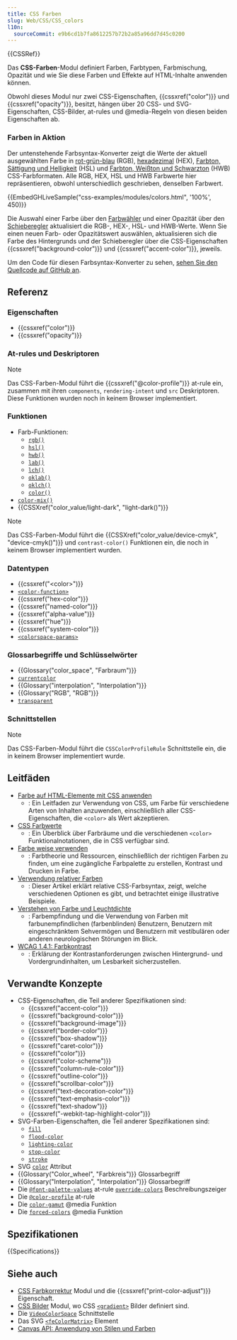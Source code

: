 ```yaml
---
title: CSS Farben
slug: Web/CSS/CSS_colors
l10n:
  sourceCommit: e9b6cd1b7fa8612257b72b2a85a96dd7d45c0200
---
```


{{CSSRef}}

Das **CSS-Farben**-Modul definiert Farben, Farbtypen, Farbmischung, Opazität und wie Sie diese Farben und Effekte auf HTML-Inhalte anwenden können.

Obwohl dieses Modul nur zwei CSS-Eigenschaften, {{cssxref("color")}} und {{cssxref("opacity")}}, besitzt, hängen über 20 CSS- und SVG-Eigenschaften, CSS-Bilder, at-rules und @media-Regeln von diesen beiden Eigenschaften ab.

### Farben in Aktion

Der untenstehende Farbsyntax-Konverter zeigt die Werte der aktuell ausgewählten Farbe in [rot-grün-blau](/de/docs/Web/CSS/color_value/rgb) (RGB), [hexadezimal](/de/docs/Web/CSS/hex-color) (HEX), [Farbton, Sättigung und Helligkeit](/de/docs/Web/CSS/color_value/hsl) (HSL) und [Farbton, Weißton und Schwarzton](/de/docs/Web/CSS/color_value/hwb) (HWB) CSS-Farbformaten. Alle RGB, HEX, HSL und HWB Farbwerte hier repräsentieren, obwohl unterschiedlich geschrieben, denselben Farbwert.

{{EmbedGHLiveSample("css-examples/modules/colors.html", '100%', 450)}}

Die Auswahl einer Farbe über den [Farbwähler](/de/docs/Web/HTML/Reference/Elements/input/color) und einer Opazität über den [Schieberegler](/de/docs/Web/HTML/Reference/Elements/input/range) aktualisiert die RGB-, HEX-, HSL- und HWB-Werte. Wenn Sie einen neuen Farb- oder Opazitätswert auswählen, aktualisieren sich die Farbe des Hintergrunds und der Schieberegler über die CSS-Eigenschaften {{cssxref("background-color")}} und {{cssxref("accent-color")}}, jeweils.

Um den Code für diesen Farbsyntax-Konverter zu sehen, [sehen Sie den Quellcode auf GitHub an](https://github.com/mdn/css-examples/blob/main/modules/colors.html).

## Referenz

### Eigenschaften

- {{cssxref("color")}}
- {{cssxref("opacity")}}

### At-rules und Deskriptoren

> [!NOTE]
> Das CSS-Farben-Modul führt die {{cssxref("@color-profile")}} at-rule ein, zusammen mit ihren `components`, `rendering-intent` und `src` Deskriptoren. Diese Funktionen wurden noch in keinem Browser implementiert.

### Funktionen

- Farb-Funktionen:
  - [`rgb()`](/de/docs/Web/CSS/color_value/rgb)
  - [`hsl()`](/de/docs/Web/CSS/color_value/hsl)
  - [`hwb()`](/de/docs/Web/CSS/color_value/hwb)
  - [`lab()`](/de/docs/Web/CSS/color_value/lab)
  - [`lch()`](/de/docs/Web/CSS/color_value/lch)
  - [`oklab()`](/de/docs/Web/CSS/color_value/oklab)
  - [`oklch()`](/de/docs/Web/CSS/color_value/oklch)
  - [`color()`](/de/docs/Web/CSS/color_value/color)
- [`color-mix()`](/de/docs/Web/CSS/color_value/color-mix)
- {{CSSXref("color_value/light-dark", "light-dark()")}}

> [!NOTE]
> Das CSS-Farben-Modul führt die {{CSSXref("color_value/device-cmyk", "device-cmyk()")}} und `contrast-color()` Funktionen ein, die noch in keinem Browser implementiert wurden.

### Datentypen

- {{cssxref("&lt;color&gt;")}}
- [`<color-function>`](#funktionen)
- {{cssxref("hex-color")}}
- {{cssxref("named-color")}}
- {{cssxref("alpha-value")}}
- {{cssxref("hue")}}
- {{cssxref("system-color")}}
- [`<colorspace-params>`](/de/docs/Web/CSS/color_value/color#using_predefined_color_spaces_with_color)

### Glossarbegriffe und Schlüsselwörter

- {{Glossary("color_space", "Farbraum")}}
- [`currentcolor`](/de/docs/Web/CSS/color_value#currentcolor_keyword)
- {{Glossary("interpolation", "Interpolation")}}
- {{Glossary("RGB", "RGB")}}
- [`transparent`](/de/docs/Web/CSS/named-color#transparent)

### Schnittstellen

> [!NOTE]
> Das CSS-Farben-Modul führt die `CSSColorProfileRule` Schnittstelle ein, die in keinem Browser implementiert wurde.

## Leitfäden

- [Farbe auf HTML-Elemente mit CSS anwenden](/de/docs/Web/CSS/CSS_colors/Applying_color)
  - : Ein Leitfaden zur Verwendung von CSS, um Farbe für verschiedene Arten von Inhalten anzuwenden, einschließlich aller CSS-Eigenschaften, die `<color>` als Wert akzeptieren.
- [CSS Farbwerte](/de/docs/Web/CSS/CSS_colors/Color_values)
  - : Ein Überblick über Farbräume und die verschiedenen `<color>` Funktionalnotationen, die in CSS verfügbar sind.
- [Farbe weise verwenden](/de/docs/Web/CSS/CSS_colors/Using_color_wisely)
  - : Farbtheorie und Ressourcen, einschließlich der richtigen Farben zu finden, um eine zugängliche Farbpalette zu erstellen, Kontrast und Drucken in Farbe.
- [Verwendung relativer Farben](/de/docs/Web/CSS/CSS_colors/Relative_colors)
  - : Dieser Artikel erklärt relative CSS-Farbsyntax, zeigt, welche verschiedenen Optionen es gibt, und betrachtet einige illustrative Beispiele.
- [Verstehen von Farbe und Leuchtdichte](/de/docs/Web/Accessibility/Guides/Colors_and_Luminance)
  - : Farbempfindung und die Verwendung von Farben mit farbunempfindlichen (farbenblinden) Benutzern, Benutzern mit eingeschränktem Sehvermögen und Benutzern mit vestibulären oder anderen neurologischen Störungen im Blick.
- [WCAG 1.4.1: Farbkontrast](/de/docs/Web/Accessibility/Guides/Understanding_WCAG/Perceivable/Color_contrast)
  - : Erklärung der Kontrastanforderungen zwischen Hintergrund- und Vordergrundinhalten, um Lesbarkeit sicherzustellen.

## Verwandte Konzepte

- CSS-Eigenschaften, die Teil anderer Spezifikationen sind:
  - {{cssxref("accent-color")}}
  - {{cssxref("background-color")}}
  - {{cssxref("background-image")}}
  - {{cssxref("border-color")}}
  - {{cssxref("box-shadow")}}
  - {{cssxref("caret-color")}}
  - {{cssxref("color")}}
  - {{cssxref("color-scheme")}}
  - {{cssxref("column-rule-color")}}
  - {{cssxref("outline-color")}}
  - {{cssxref("scrollbar-color")}}
  - {{cssxref("text-decoration-color")}}
  - {{cssxref("text-emphasis-color")}}
  - {{cssxref("text-shadow")}}
  - {{cssxref("-webkit-tap-highlight-color")}}
- SVG-Farben-Eigenschaften, die Teil anderer Spezifikationen sind:
  - [`fill`](/de/docs/Web/SVG/Reference/Attribute/fill)
  - [`flood-color`](/de/docs/Web/SVG/Reference/Attribute/flood-color)
  - [`lighting-color`](/de/docs/Web/SVG/Reference/Attribute/lighting-color)
  - [`stop-color`](/de/docs/Web/SVG/Reference/Attribute/stop-color)
  - [`stroke`](/de/docs/Web/SVG/Reference/Attribute/stroke)
- SVG [`color`](/de/docs/Web/SVG/Reference/Attribute/color) Attribut
- {{Glossary("Color_wheel", "Farbkreis")}} Glossarbegriff
- {{Glossary("Interpolation", "Interpolation")}} Glossarbegriff
- Die [`@font-palette-values`](/de/docs/Web/CSS/@font-palette-values) at-rule [`override-colors`](/de/docs/Web/CSS/@font-palette-values/override-colors) Beschreibungszeiger
- Die [`@color-profile`](/de/docs/Web/CSS/@color-profile) at-rule
- Die [`color-gamut`](/de/docs/Web/CSS/@media/color-gamut) @media Funktion
- Die [`forced-colors`](/de/docs/Web/CSS/@media/forced-colors) @media Funktion

## Spezifikationen

{{Specifications}}

## Siehe auch

- [CSS Farbkorrektur](/de/docs/Web/CSS/CSS_color_adjustment) Modul und die {{cssxref("print-color-adjust")}} Eigenschaft.
- [CSS Bilder](/de/docs/Web/CSS/CSS_images) Modul, wo CSS [`<gradient>`](/de/docs/Web/CSS/gradient) Bilder definiert sind.
- Die [`VideoColorSpace`](/de/docs/Web/API/VideoColorSpace) Schnittstelle
- Das SVG [`<feColorMatrix>`](/de/docs/Web/SVG/Reference/Element/feColorMatrix) Element
- [Canvas API: Anwendung von Stilen und Farben](/de/docs/Web/API/Canvas_API/Tutorial/Applying_styles_and_colors#colors)
